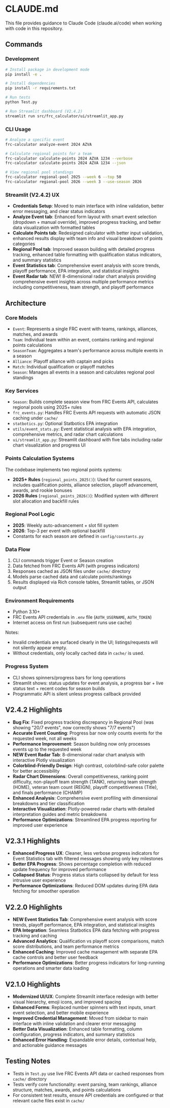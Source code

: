 # CLAUDE.md

This file provides guidance to Claude Code (claude.ai/code) when working with code in this repository.

## Commands

### Development
```bash
# Install package in development mode
pip install -e .

# Install dependencies
pip install -r requirements.txt

# Run tests
python Test.py

# Run Streamlit dashboard (V2.4.2)
streamlit run src/frc_calculator/ui/streamlit_app.py
```

### CLI Usage
```bash
# Analyze a specific event
frc-calculator analyze-event 2024 AZVA

# Calculate regional points for a team
frc-calculator calculate-points 2024 AZVA 1234 --verbose
frc-calculator calculate-points 2024 AZVA 1234 --json

# View regional pool standings
frc-calculator regional-pool 2025 --week 6 --top 50
frc-calculator regional-pool 2026 --week 3 --use-season 2026
```

### Streamlit (V2.4.2) UX
- **Credentials Setup**: Moved to main interface with inline validation, better error messaging, and clear status indicators
- **Analyze Event tab**: Enhanced form layout with smart event selection (dropdown + manual override), improved progress tracking, and better data visualization with formatted tables
- **Calculate Points tab**: Redesigned calculator with better input validation, enhanced results display with team info and visual breakdown of points categories
- **Regional Pool tab**: Improved season building with detailed progress tracking, enhanced table formatting with qualification status indicators, and summary statistics
- **Event Statistics tab**: Comprehensive event analysis with score trends, playoff performance, EPA integration, and statistical insights
- **Event Radar tab**: NEW! 8-dimensional radar chart analysis providing comprehensive event insights across multiple performance metrics including competitiveness, team strength, and playoff performance

## Architecture

### Core Models
- `Event`: Represents a single FRC event with teams, rankings, alliances, matches, and awards
- `Team`: Individual team within an event, contains ranking and regional points calculations
- `SeasonTeam`: Aggregates a team's performance across multiple events in a season
- `Alliance`: Playoff alliance with captain and picks
- `Match`: Individual qualification or playoff matches
- `Season`: Manages all events in a season and calculates regional pool standings

### Key Services
- `Season`: Builds complete season view from FRC Events API, calculates regional pools using 2025+ rules
- `frc_events.py`: Handles FRC Events API requests with automatic JSON caching under `cache/`
- `statbotics.py`: Optional Statbotics EPA integration
- `utils/event_stats.py`: Event statistical analysis with EPA integration, comprehensive metrics, and radar chart calculations
- `ui/streamlit_app.py`: Streamlit dashboard with five tabs including radar chart visualization and progress UI

### Points Calculation Systems
The codebase implements two regional points systems:
- **2025+ Rules** (`regional_points_2025()`): Used for current seasons, includes qualification points, alliance selection, playoff advancement, awards, and rookie bonuses
- **2026 Rules** (`regional_points_2026()`): Modified system with different slot allocation and backfill rules

### Regional Pool Logic
- **2025**: Weekly auto-advancement + slot fill system
- **2026**: Top-3 per event with optional backfill
- Constants for each season are defined in `config/constants.py`

### Data Flow
1. CLI commands trigger Event or Season creation
2. Data fetched from FRC Events API (with progress indicators)
3. Responses cached as JSON files under `cache/` directory
4. Models parse cached data and calculate points/rankings
5. Results displayed via Rich console tables, Streamlit tables, or JSON output

### Environment Requirements
- Python 3.10+
- FRC Events API credentials in `.env` file (`AUTH_USERNAME`, `AUTH_TOKEN`)
- Internet access on first run (subsequent runs use cache)

Notes:
- Invalid credentials are surfaced clearly in the UI; listings/requests will not silently appear empty.
- Without credentials, only locally cached data in `cache/` is used.

### Progress System
- CLI shows spinners/progress bars for long operations
- Streamlit shows: status updates for event analysis, a progress bar + live status text + recent codes for season builds
- Programmatic API is silent unless progress callback provided

## V2.4.2 Highlights
- **Bug Fix**: Fixed progress tracking discrepancy in Regional Pool (was showing "20/7 events", now correctly shows "7/7 events")
- **Accurate Event Counting**: Progress bar now only counts events for the requested week, not all weeks
- **Performance Improvement**: Season building now only processes events up to the requested week
- **NEW Event Radar Tab**: 8-dimensional radar chart analysis with interactive Plotly visualization
- **Colorblind-Friendly Design**: High contrast, colorblind-safe color palette for better accessibility
- **Radar Chart Dimensions**: Overall competitiveness, ranking point difficulty, non-playoff team strength (TANK), returning team strength (HOME), veteran team count (REIGN), playoff competitiveness (Title), and finals performance (CHAMP)
- **Enhanced Analysis**: Comprehensive event profiling with dimensional breakdowns and tier classification
- **Interactive Visualization**: Plotly-powered radar charts with detailed interpretation guides and metric breakdowns
- **Performance Optimizations**: Streamlined EPA progress reporting for improved user experience

## V2.3.1 Highlights
- **Enhanced Progress UX**: Cleaner, less verbose progress indicators for Event Statistics tab with filtered messages showing only key milestones
- **Better EPA Progress**: Shows percentage completion with reduced update frequency for improved performance
- **Collapsed Status**: Progress status starts collapsed by default for less intrusive user experience
- **Performance Optimizations**: Reduced DOM updates during EPA data fetching for smoother operation

## V2.2.0 Highlights
- **NEW Event Statistics Tab**: Comprehensive event analysis with score trends, playoff performance, EPA integration, and statistical insights
- **EPA Integration**: Seamless Statbotics EPA data fetching with progress tracking and caching
- **Advanced Analytics**: Qualification vs playoff score comparisons, match score distributions, and team performance metrics
- **Enhanced Caching**: Improved cache management with separate EPA cache controls and better user feedback
- **Performance Optimizations**: Better progress indicators for long-running operations and smarter data loading

## V2.1.0 Highlights
- **Modernized UI/UX**: Complete Streamlit interface redesign with better visual hierarchy, emoji icons, and improved spacing
- **Enhanced Forms**: Replaced number spinners with text inputs, smart event selection, and better mobile experience
- **Improved Credential Management**: Moved from sidebar to main interface with inline validation and clearer error messaging
- **Better Data Visualization**: Enhanced table formatting, column configuration, progress indicators, and summary statistics
- **Enhanced Error Handling**: Expandable error details, contextual help, and actionable guidance messages

## Testing Notes
- Tests in `Test.py` use live FRC Events API data or cached responses from `cache/` directory
- Tests verify core functionality: event parsing, team rankings, alliance structure, matches, awards, and points calculations
- For consistent test results, ensure API credentials are configured or that relevant cache files exist in `cache/`
